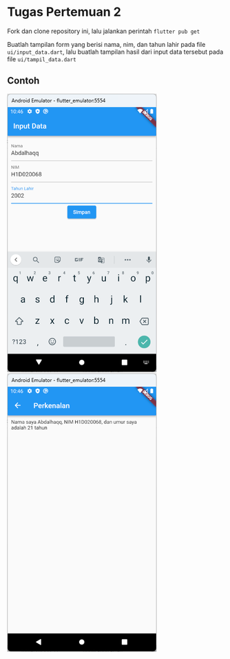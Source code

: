 # Tugas Pertemuan 2

Fork dan clone repository ini, lalu jalankan perintah `flutter pub get`

Buatlah tampilan form yang berisi nama, nim, dan tahun lahir pada file `ui/input_data.dart`, lalu buatlah tampilan hasil dari input data tersebut pada file `ui/tampil_data.dart`

## Contoh

![Contoh Form](form.png)
![Contoh Hasil](hasil.png)

